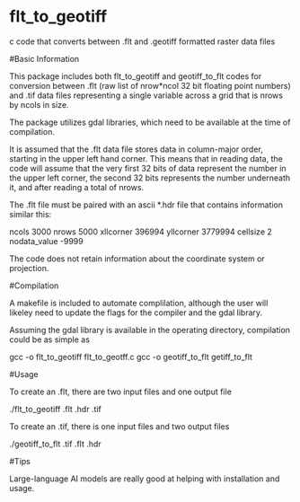 # flt_to_geotiff
c code that converts between .flt and .geotiff formatted raster data files

#Basic Information

This package includes both flt_to_geotiff and geotiff_to_flt codes for conversion 
between .flt (raw list of nrow*ncol 32 bit floating point numbers) and .tif data
files representing a single variable across a grid that is nrows by ncols in size.

The package utilizes gdal libraries, which need to be available at the time of
compilation. 

It is assumed that the .flt data file stores data in column-major order, starting
in the upper left hand corner. This means that in reading data, the code will 
assume that the very first 32 bits of data represent the number in the upper left
corner, the second 32 bits represents the number underneath it, and after reading a
total of nrows.

The .flt file must be paired with an ascii *.hdr file that contains information similar
this:

ncols        3000
nrows        5000
xllcorner   396994
yllcorner   3779994
cellsize   2
nodata_value       -9999

The code does not retain information about the coordinate system or projection.

#Compilation

A makefile is included to automate complilation, although the user will likeley need to 
update the flags for the compiler and the gdal library. 

Assuming the gdal library is available in the operating directory, compilation could
be as simple as

gcc -o flt_to_geotiff flt_to_geotff.c
gcc -o geotiff_to_flt getiff_to_flt

#Usage

To create an .flt, there are two input files and one output file

./flt_to_geotiff <fname>.flt <fname>.hdr <fname>.tif

To create an .tif, there is one input files and two output files

./geotiff_to_flt <fname>.tif <fname>.flt <fname>.hdr

#Tips

Large-language AI models are really good at helping with installation and usage.


